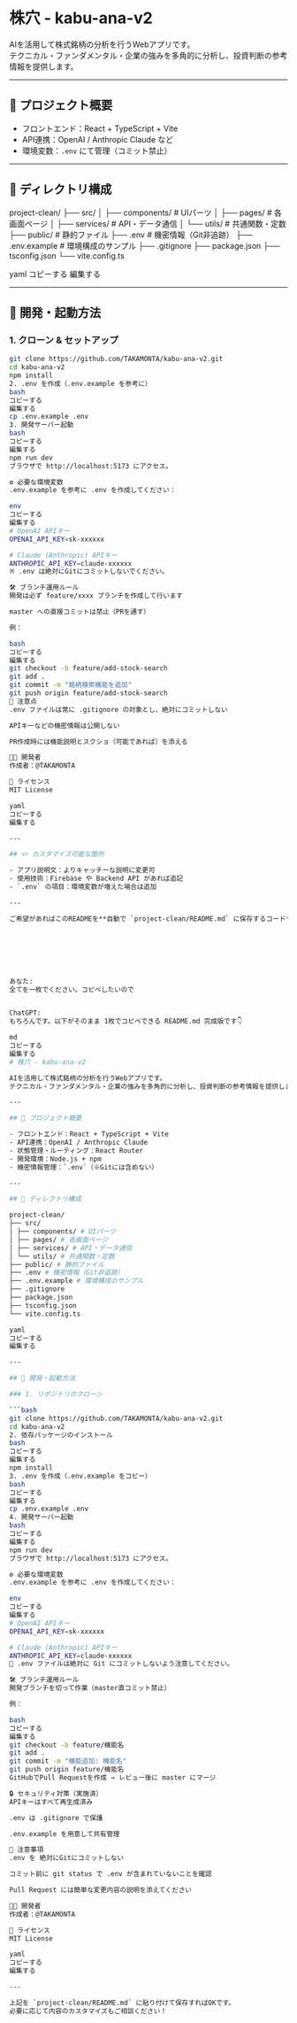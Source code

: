 # 株穴 - kabu-ana-v2

AIを活用して株式銘柄の分析を行うWebアプリです。  
テクニカル・ファンダメンタル・企業の強みを多角的に分析し、投資判断の参考情報を提供します。

---

## 🔧 プロジェクト概要

- フロントエンド：React + TypeScript + Vite
- API連携：OpenAI / Anthropic Claude など
- 環境変数：`.env` にて管理（コミット禁止）

---

## 📂 ディレクトリ構成

project-clean/
├── src/
│ ├── components/ # UIパーツ
│ ├── pages/ # 各画面ページ
│ ├── services/ # API・データ通信
│ └── utils/ # 共通関数・定数
├── public/ # 静的ファイル
├── .env # 機密情報（Git非追跡）
├── .env.example # 環境構成のサンプル
├── .gitignore
├── package.json
├── tsconfig.json
└── vite.config.ts

yaml
コピーする
編集する

---

## 🚀 開発・起動方法

### 1. クローン & セットアップ

```bash
git clone https://github.com/TAKAMONTA/kabu-ana-v2.git
cd kabu-ana-v2
npm install
2. .env を作成（.env.example を参考に）
bash
コピーする
編集する
cp .env.example .env
3. 開発サーバー起動
bash
コピーする
編集する
npm run dev
ブラウザで http://localhost:5173 にアクセス。

⚙️ 必要な環境変数
.env.example を参考に .env を作成してください：

env
コピーする
編集する
# OpenAI APIキー
OPENAI_API_KEY=sk-xxxxxx

# Claude (Anthropic) APIキー
ANTHROPIC_API_KEY=claude-xxxxxx
※ .env は絶対にGitにコミットしないでください。

🛠 ブランチ運用ルール
開発は必ず feature/xxxx ブランチを作成して行います

master への直接コミットは禁止（PRを通す）

例：

bash
コピーする
編集する
git checkout -b feature/add-stock-search
git add .
git commit -m "銘柄検索機能を追加"
git push origin feature/add-stock-search
📌 注意点
.env ファイルは常に .gitignore の対象とし、絶対にコミットしない

APIキーなどの機密情報は公開しない

PR作成時には機能説明とスクショ（可能であれば）を添える

🧑‍💻 開発者
作成者：@TAKAMONTA

📜 ライセンス
MIT License

yaml
コピーする
編集する

---

## ✏️ カスタマイズ可能な箇所

- アプリ説明文：よりキャッチーな説明に変更可
- 使用技術：Firebase や Backend API があれば追記
- `.env` の項目：環境変数が増えた場合は追加

---

ご希望があればこのREADMEを**自動で `project-clean/README.md` に保存するコード**も提供します。必要ですか？







あなた:
全てを一枚でください。コピペしたいので


ChatGPT:
もちろんです。以下がそのまま 1枚でコピペできる README.md 完成版です👇

md
コピーする
編集する
# 株穴 - kabu-ana-v2

AIを活用して株式銘柄の分析を行うWebアプリです。  
テクニカル・ファンダメンタル・企業の強みを多角的に分析し、投資判断の参考情報を提供します。

---

## 🔧 プロジェクト概要

- フロントエンド：React + TypeScript + Vite
- API連携：OpenAI / Anthropic Claude
- 状態管理・ルーティング：React Router
- 開発環境：Node.js + npm
- 機密情報管理：`.env`（※Gitには含めない）

---

## 📂 ディレクトリ構成

project-clean/
├── src/
│ ├── components/ # UIパーツ
│ ├── pages/ # 各画面ページ
│ ├── services/ # API・データ通信
│ └── utils/ # 共通関数・定数
├── public/ # 静的ファイル
├── .env # 機密情報（Git非追跡）
├── .env.example # 環境構成のサンプル
├── .gitignore
├── package.json
├── tsconfig.json
└── vite.config.ts

yaml
コピーする
編集する

---

## 🚀 開発・起動方法

### 1. リポジトリのクローン

```bash
git clone https://github.com/TAKAMONTA/kabu-ana-v2.git
cd kabu-ana-v2
2. 依存パッケージのインストール
bash
コピーする
編集する
npm install
3. .env を作成（.env.example をコピー）
bash
コピーする
編集する
cp .env.example .env
4. 開発サーバー起動
bash
コピーする
編集する
npm run dev
ブラウザで http://localhost:5173 にアクセス。

⚙️ 必要な環境変数
.env.example を参考に .env を作成してください：

env
コピーする
編集する
# OpenAI APIキー
OPENAI_API_KEY=sk-xxxxxx

# Claude (Anthropic) APIキー
ANTHROPIC_API_KEY=claude-xxxxxx
🔐 .env ファイルは絶対に Git にコミットしないよう注意してください。

🛠 ブランチ運用ルール
開発ブランチを切って作業（master直コミット禁止）

例：

bash
コピーする
編集する
git checkout -b feature/機能名
git add .
git commit -m "機能追加: 機能名"
git push origin feature/機能名
GitHubでPull Requestを作成 → レビュー後に master にマージ

🔒 セキュリティ対策（実施済）
APIキーはすべて再生成済み

.env は .gitignore で保護

.env.example を用意して共有管理

📌 注意事項
.env を 絶対にGitにコミットしない

コミット前に git status で .env が含まれていないことを確認

Pull Request には簡単な変更内容の説明を添えてください

🧑‍💻 開発者
作成者：@TAKAMONTA

📜 ライセンス
MIT License

yaml
コピーする
編集する

---

上記を `project-clean/README.md` に貼り付けて保存すればOKです。  
必要に応じて内容のカスタマイズもご相談ください！
